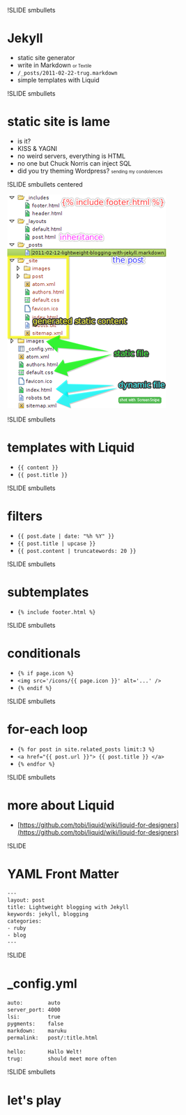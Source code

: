 !SLIDE smbullets

# Jekyll

- static site generator
- write in Markdown <span style="font-size: 10px">or Textile</span>
- `/_posts/2011-02-22-trug.markdown`
- simple templates with Liquid



!SLIDE smbullets

# static site is lame

- is it?
- KISS & YAGNI
- no weird servers, everything is HTML
- no one but Chuck Norris can inject SQL
- did you try theming Wordpress? <span style="font-size: 10px">sending my condolences</span>



!SLIDE smbullets centered

![](jekyll-project.png)



!SLIDE smbullets

# templates with Liquid

- `{{ content }}`
- `{{ post.title }}`



!SLIDE smbullets

# filters

- `{{ post.date | date: "%h %Y" }}`
- `{{ post.title | upcase }}`
- `{{ post.content | truncatewords: 20 }}`


!SLIDE smbullets

# subtemplates

- `{% include footer.html %}`



!SLIDE smbullets

# conditionals

- `{% if page.icon %}`
- `<img src='/icons/{{ page.icon }}' alt='...' />`
- `{% endif %}`



!SLIDE smbullets

# for-each loop

- `{% for post in site.related_posts limit:3 %}`
- `<a href="{{ post.url }}"> {{ post.title }} </a>`
- `{% endfor %}`



!SLIDE smbullets

# more about Liquid

- [https://github.com/tobi/liquid/wiki/liquid-for-designers](https://github.com/tobi/liquid/wiki/liquid-for-designers)



!SLIDE

# YAML Front Matter

    ---
    layout: post
    title: Lightweight blogging with Jekyll
    keywords: jekyll, blogging
    categories:
    - ruby
    - blog
    ---



!SLIDE 

# _config.yml

    auto:        auto
    server_port: 4000
    lsi:         true
    pygments:    false
    markdown:    maruku
    permalink:   post/:title.html
    
    hello:       Hallo Welt!
    trug:        should meet more often



!SLIDE smbullets

# let's play




